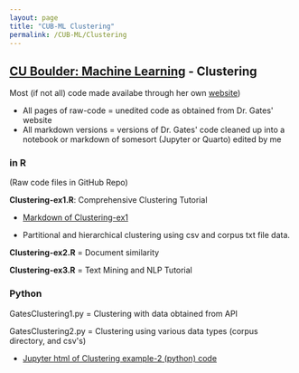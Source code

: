 ```yaml
---
layout: page
title: "CUB-ML Clustering"
permalink: /CUB-ML/Clustering
---
```

## [CU Boulder: Machine Learning](../CUB-ML.md) - Clustering
Most (if not all) code made availabe through her own [website](https://gatesboltonanalytics.com/))
- All pages of raw-code = unedited code as obtained from Dr. Gates' website
- All markdown versions = versions of Dr. Gates' code cleaned up into a notebook or markdown of somesort (Jupyter or Quarto) edited by me
### in R
(Raw code files in GitHub Repo)

**Clustering-ex1.R**: Comprehensive Clustering Tutorial

- [Markdown of Clustering-ex1](clust-ex1-mkdn.html)

- Partitional and hierarchical clustering using csv and corpus txt file data.

**Clustering-ex2.R** = Document similarity

**Clustering-ex3.R** = Text Mining and NLP Tutorial

### Python

GatesClustering1.py = Clustering with data obtained from API

GatesClustering2.py = Clustering using various data types (corpus directory, and csv's)

- [Jupyter html of Clustering example-2 (python) code](Clust2.html)

